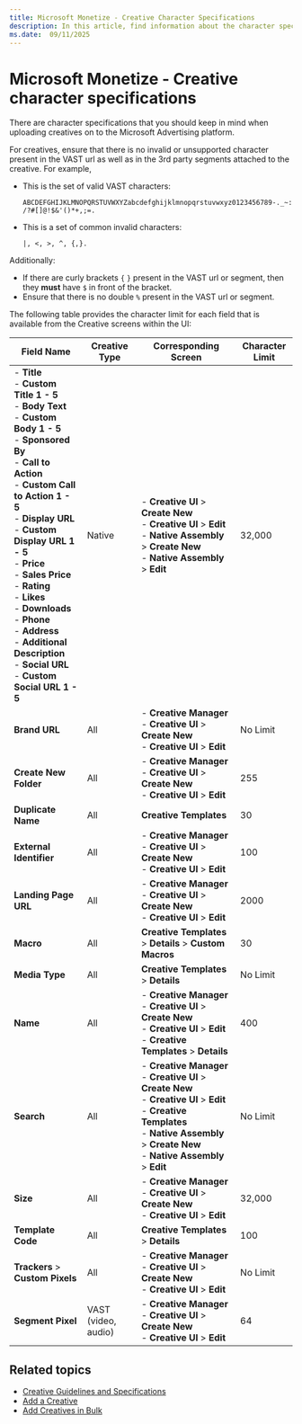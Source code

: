 ```yaml
---
title: Microsoft Monetize - Creative Character Specifications
description: In this article, find information about the character specifications to keep in mind when uploading creatives.
ms.date:  09/11/2025
---
```


# Microsoft Monetize - Creative character specifications

There are character specifications that you should keep in mind when uploading creatives on to the Microsoft Advertising platform.

For creatives, ensure that there is no invalid or unsupported character present in the VAST url as well as in the 3rd party segments attached to the creative. For example,

- This is the set of valid VAST characters:

    `ABCDEFGHIJKLMNOPQRSTUVWXYZabcdefghijklmnopqrstuvwxyz0123456789-._~:/?#[]@!$&'()*+,;=.`

- This is a set of common invalid characters:

    `|, <, >, ^, {,}.`

Additionally:

- If there are curly brackets `{` `}` present in the VAST url or segment, then they **must** have `$` in front of the bracket.
- Ensure that there is no double `%` present in the VAST url or segment.

The following table provides the character limit for each field that is available from the Creative screens within the UI:

| Field Name | Creative Type | Corresponding Screen | Character Limit |
|---|---|---|---|
| - **Title** <br> - **Custom Title 1 - 5** <br> - **Body Text** <br> - **Custom Body 1 - 5** <br> - **Sponsored By** <br> - **Call to Action** <br> - **Custom Call to Action 1 - 5** <br> - **Display URL** <br> - **Custom Display URL 1 - 5** <br> - **Price** <br> - **Sales Price** <br> - **Rating** <br> - **Likes** <br> - **Downloads** <br> - **Phone** <br> - **Address** <br> - **Additional Description** <br> - **Social URL** <br> - **Custom Social URL 1 - 5** | Native | - **Creative UI** > **Create New** <br> - **Creative UI** > **Edit** <br> - **Native Assembly** > **Create New** <br> - **Native Assembly** > **Edit** | 32,000 |
| **Brand URL** | All | - **Creative Manager** <br> - **Creative UI** > **Create New** <br> - **Creative UI** > **Edit** | No Limit |
| **Create New Folder** | All | - **Creative Manager** <br> - **Creative UI** > **Create New** <br> - **Creative UI** > **Edit** | 255 |
| **Duplicate Name** | All | **Creative Templates** | 30 |
| **External Identifier** | All | - **Creative Manager** <br> - **Creative UI** > **Create New** <br> - **Creative UI** > **Edit** | 100 |
| **Landing Page URL** | All | - **Creative Manager** <br> - **Creative UI** > **Create New** <br> - **Creative UI** > **Edit** | 2000 |
| **Macro** | All | **Creative Templates** > **Details** > **Custom Macros** | 30 |
| **Media Type** | All | **Creative Templates** > **Details** | No Limit |
| **Name** | All | - **Creative Manager** <br> - **Creative UI** > **Create New** <br> - **Creative UI** > **Edit** <br> - **Creative Templates** > **Details** | 400 |
| **Search** | All | - **Creative Manager** <br> - **Creative UI** > **Create New** <br> - **Creative UI** > **Edit** <br> - **Creative Templates** <br> - **Native Assembly** > **Create New** <br> - **Native Assembly** > **Edit** | No Limit |
| **Size** | All | - **Creative Manager** <br> - **Creative UI** > **Create New** <br> - **Creative UI** > **Edit** | 32,000 |
| **Template Code** | All | **Creative Templates** > **Details** | 100 |
| **Trackers** > **Custom Pixels** | All | - **Creative Manager** <br> - **Creative UI** > **Create New** <br> - **Creative UI** > **Edit** | No Limit |
| **Segment Pixel** | VAST (video, audio) | - **Creative Manager** <br> - **Creative UI** > **Create New** <br> - **Creative UI** > **Edit** | 64 |

## Related topics

- [Creative Guidelines and Specifications](creative-guidelines-and-specifications.md)
- [Add a Creative](add-a-creative.md)
- [Add Creatives in Bulk](add-creatives-in-bulk.md)
